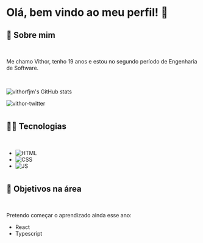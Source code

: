 <h1>Olá, bem vindo ao meu perfil! 👋</h1>

## 🗿 Sobre mim

<br>

Me chamo Vithor, tenho 19 anos e estou no segundo período de Engenharia de Software.

<br>


![vithorfjm's GitHub stats](https://github-readme-stats.vercel.app/api?username=vithorfjm&hide=issues,prs&theme=shades-of-purple&custom_title=Vithor%20Félix)

<img src="https://img.shields.io/badge/Twitter-1DA1F2?style=for-the-badge&logo=twitter&logoColor=white" href="https://twitter.com/vithorfjm" target="_blank" alt="vithor-twitter"></img>

# 

## 👨‍💻 Tecnologias

<br>

- ![HTML](https://img.shields.io/badge/HTML5-E34F26?style=for-the-badge&logo=html5&logoColor=white)
- ![CSS](https://img.shields.io/badge/CSS3-1572B6?style=for-the-badge&logo=css3&logoColor=white)
- ![JS](https://img.shields.io/badge/JavaScript-F7DF1E?style=for-the-badge&logo=javascript&logoColor=black)

#

## 📌 Objetivos na área

<br>

Pretendo começar o aprendizado ainda esse ano:
- React
- Typescript
